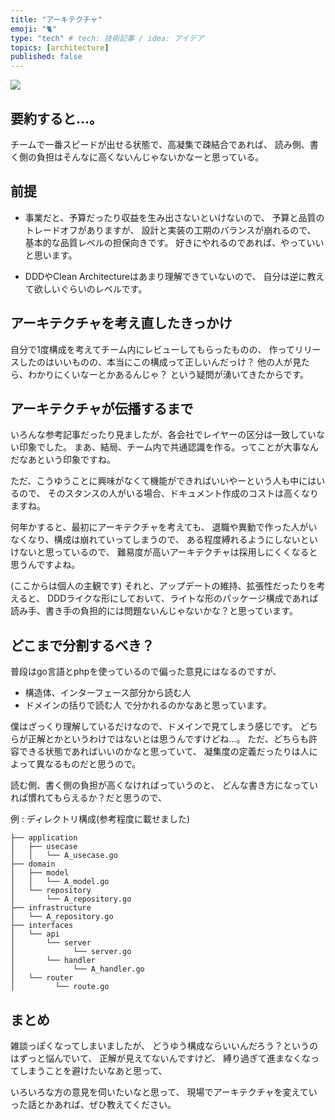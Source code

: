 ```yaml
---
title: "アーキテクチャ"
emoji: "🐈"
type: "tech" # tech: 技術記事 / idea: アイデア
topics: [architecture]
published: false
---
```


![](https://storage.googleapis.com/zenn-user-upload/b67910b78d6de5fa5e272c1c.jpeg)

## 要約すると...。
チームで一番スピードが出せる状態で、高凝集で疎結合であれば、
読み側、書く側の負担はそんなに高くないんじゃないかなーと思っている。

## 前提
- 事業だと、予算だったり収益を生み出さないといけないので、
予算と品質のトレードオフがありますが、
設計と実装の工期のバランスが崩れるので、
基本的な品質レベルの担保向きです。
好きにやれるのであれば、やっていいと思います。

- DDDやClean Architectureはあまり理解できていないので、
自分は逆に教えて欲しいぐらいのレベルです。


## アーキテクチャを考え直したきっかけ
自分で1度構成を考えてチーム内にレビューしてもらったものの、
作ってリリースしたのはいいものの、本当にこの構成って正しいんだっけ？
他の人が見たら、わかりにくいなーとかあるんじゃ？
という疑問が湧いてきたからです。


## アーキテクチャが伝播するまで
いろんな参考記事だったり見ましたが、各会社でレイヤーの区分は一致していない印象でした。
まあ、結局、チーム内で共通認識を作る。ってことが大事なんだなあという印象ですね。

ただ、こうゆうことに興味がなくて機能ができればいいやーという人も中にはいるので、
そのスタンスの人がいる場合、ドキュメント作成のコストは高くなりますね。

何年かすると、最初にアーキテクチャを考えても、
退職や異動で作った人がいなくなり、構成は崩れていってしまうので、
ある程度縛れるようにしないといけないと思っているので、
難易度が高いアーキテクチャは採用しにくくなると思うんですよね。

(ここからは個人の主観です)
それと、アップデートの維持、拡張性だったりを考えると、
DDDライクな形にしておいて、ライトな形のパッケージ構成であれば
読み手、書き手の負担的には問題ないんじゃないかな？と思っています。

## どこまで分割するべき？
普段はgo言語とphpを使っているので偏った意見にはなるのですが、

- 構造体、インターフェース部分から読む人
- ドメインの括りで読む人
で分かれるのかなあと思っています。

僕はざっくり理解しているだけなので、ドメインで見てしまう感じです。
どちらが正解とかというわけではないとは思うんですけどね...。
ただ、どちらも許容できる状態であればいいのかなと思っていて、
凝集度の定義だったりは人によって異なるものだと思うので。

読む側、書く側の負担が高くなければっていうのと、
どんな書き方になっていれば慣れてもらえるか？だと思うので、

例 : ディレクトリ構成(参考程度に載せました)
```
├── application
│   ├── usecase
│   │   └── A_usecase.go
├── domain
│   ├── model
│   │   └── A_model.go
│   └── repository
│       └── A_repository.go
├── infrastructure
│   └── A_repository.go
├── interfaces
│   └── api
│       └── server
│             └── server.go
│       └── handler
│             └── A_handler.go
│	└── router
│	      └── route.go

```


## まとめ
雑談っぽくなってしまいましたが、
どうゆう構成ならいいんだろう？というのはずっと悩んでいて、
正解が見えてないんですけど、
縛り過ぎて進まなくなってしまうことを避けたいなあと思って、

いろいろな方の意見を伺いたいなと思って、
現場でアーキテクチャを変えていった話とかあれば、ぜひ教えてください。

